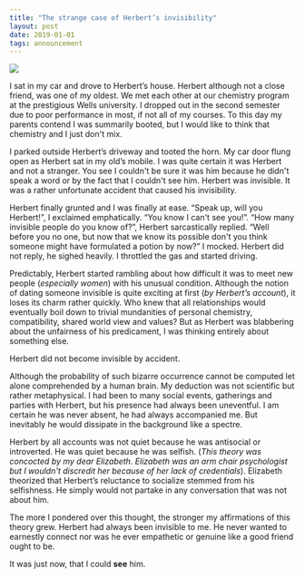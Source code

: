 ```yaml
---
title: "The strange case of Herbert’s invisibility"
layout: post
date: 2019-01-01
tags: announcement
---
```



![](https://cdn-images-1.medium.com/max/800/1*Wou1_lp2YlJPXDsUGv0m6w.jpeg)

I sat in my car and drove to Herbert’s house. Herbert although not a close
friend, was one of my oldest. We met each other at our chemistry program at the
prestigious Wells university. I dropped out in the second semester due to poor
performance in most, if not all of my courses. To this day my parents contend I
was summarily booted, but I would like to think that chemistry and I just don't
mix.

I parked outside Herbert’s driveway and tooted the horn. My car door flung open
as Herbert sat in my old’s mobile. I was quite certain it was Herbert and not a
stranger. You see I couldn't be sure it was him because he didn't speak a word
or by the fact that I couldn't see him. Herbert was invisible. It was a rather
unfortunate accident that caused his invisibility.

Herbert finally grunted and I was finally at ease. “Speak up, will you
Herbert!”, I exclaimed emphatically. “You know I can't see you!”. “How many
invisible people do you know of?”, Herbert sarcastically replied. “Well before
you no one, but now that we know its possible don't you think someone might
have formulated a potion by now?” I mocked. Herbert did not reply,
he sighed heavily. I throttled the gas and started driving.

Predictably, Herbert started rambling about how difficult it was to meet new
people (*especially women*) with his unusual condition. Although the notion of dating
someone invisible is quite exciting at first (*by Herbert’s account*),
it loses its charm rather quickly. Who knew that all relationships would eventually
boil down to trivial mundanities of personal chemistry, compatibility, shared
world view and values? But as Herbert was blabbering about the unfairness of his
predicament, I was thinking entirely about something else.

Herbert did not become invisible by accident. 

Although the probability of such bizarre occurrence cannot be computed let alone
comprehended by a human brain. My deduction was not scientific but rather
metaphysical. I had been to many social events, gatherings and parties with
Herbert, but his presence had always been uneventful. I am certain he was never absent, 
he had always accompanied me. But inevitably he would dissipate in the background like a spectre.

Herbert by all accounts was not quiet because he was antisocial or introverted. He was quiet
because he was selfish. (*This theory was concocted by my dear Elizabeth.
Elizabeth was an arm chair psychologist but I wouldn't discredit her because of
her lack of credentials*). Elizabeth theorized that Herbert’s reluctance to
socialize stemmed from his selfishness. He simply would not partake in any
conversation that was not about him.

The more I pondered over this thought, the stronger my affirmations of this
theory grew. Herbert had always been invisible to me. He never wanted to
earnestly connect nor was he ever empathetic or genuine like a good friend ought
to be.

It was just now, that I could **see** him.

